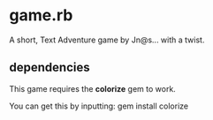 # game.rb
A short, Text Adventure game by Jn@s... with a twist.
## dependencies
This game requires the **colorize** gem to work.

You can get this by inputting:
  gem install colorize
